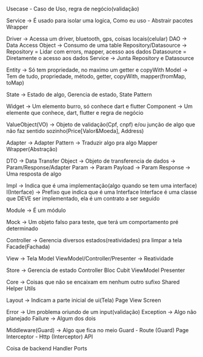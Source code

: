Usecase - Caso de Uso, regra de negócio(validação)

Service -> É usado para isolar uma logica, 
  Como eu uso - Abstrair pacotes
Wrapper

Driver -> Acessa um driver, bluetooth, gps, coisas locais(celular)
DAO -> Data Access Object -> Consumo de uma table
Repository/Datasource -> 
  Repository = Lidar com errors, mapper, acesso aos dados 
  Datasource = Diretamente o acesso aos dados
Service -> Junta Repository e Datasource

Entity -> Só tem propriedade, no maximo um getter e copyWith
Model -> Tem de tudo, propriedade, método, getter, copyWith, mapper(fromMap, toMap)

State -> Estado de algo, Gerencia de estado, State Pattern

Widget -> Um elemento burro, só conhece dart e flutter
Component -> Um elemente que conhece, dart, flutter e regra de negócio

ValueObject(VO) -> Objeto de validação(Cpf, cnpf) e/ou junção de algo que não faz sentido sozinho(Price[Valor&Moeda], Address)

Adapter -> Adapter Pattern -> Traduzir algo pra algo
Mapper
Wrapper(Abstração)

DTO -> Data Transfer Object -> Objeto de transferencia de dados -> Param/Response/Adapter
Param -> Param
Payload -> Param
Response -> Uma resposta de algo

Impl -> Indica que é uma implementação(algo quando se tem uma interface)
I(Interface) -> Prefixo que indica que é uma Interface
  Interface é uma classe que DEVE ser implementado, ela é um contrato a ser seguido

Module -> É um módulo

Mock -> Um objeto falso para teste, que terá um comportamento pré determinado

Controller    -> Gerencia diversos estados(reatividades) pra limpar a tela
Facade(Fachada)

View -> Tela
Model 
ViewModel/Controller/Presenter -> Reatividade

Store         -> Gerencia de estado
Controller
Bloc
Cubit
ViewModel
Presenter

Core      -> Coisas que não se encaixam em nenhum outro sufixo
Shared
Helper
Utils

Layout      -> Indicam a parte inicial de ui(Tela)
Page
View
Screen

Error -> Um problema oriundo de um input(validação)
Exception -> Algo não planejado
Failure -> Algum dos dois

Middleware(Guard)     -> Algo que fica no meio 
  Guard       - Route (Guard) Page
  Interceptor - Http (Interceptor) API

Coisa de backend
Handler 
Ports
